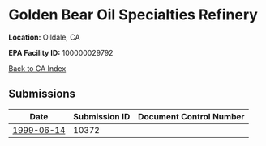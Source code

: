 # Golden Bear Oil Specialties Refinery

**Location:** Oildale, CA

**EPA Facility ID:** 100000029792

[Back to CA Index](../../index.md)

## Submissions

| Date | Submission ID | Document Control Number |
|------|--------------|-------------------------|
| [1999-06-14](submissions/10372.md) | 10372 |  |
